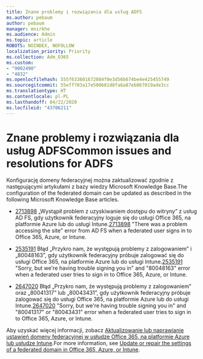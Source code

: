 ```yaml
---
title: Znane problemy i rozwiązania dla usług ADFS
ms.author: pebaum
author: pebaum
manager: mnirkhe
ms.audience: Admin
ms.topic: article
ROBOTS: NOINDEX, NOFOLLOW
localization_priority: Priority
ms.collection: Adm_O365
ms.custom:
- "9002490"
- "4832"
ms.openlocfilehash: 555f633601672084f0e3d56b674be4e425455749
ms.sourcegitcommit: 55eff703a17e500681d8fa6a87eb067019ade3cc
ms.translationtype: HT
ms.contentlocale: pl-PL
ms.lasthandoff: 04/22/2020
ms.locfileid: "43706211"
---
```

# <a name="common-issues-and-resolutions-for-adfs"></a><span data-ttu-id="7f737-102">Znane problemy i rozwiązania dla usług ADFS</span><span class="sxs-lookup"><span data-stu-id="7f737-102">Common issues and resolutions for ADFS</span></span>

<span data-ttu-id="7f737-103">Konfigurację domeny federacyjnej można zaktualizować zgodnie z następującymi artykułami z bazy wiedzy Microsoft Knowledge Base.</span><span class="sxs-lookup"><span data-stu-id="7f737-103">The configuration of the federated domain can be updated as described in the following Microsoft Knowledge Base articles.</span></span>

- <span data-ttu-id="7f737-104">[2713898](https://support.microsoft.com/help/2713898) „Wystąpił problem z uzyskiwaniem dostępu do witryny” z usług AD FS, gdy użytkownik federacyjny loguje się do usługi Office 365, na platformie Azure lub do usługi Intune.</span><span class="sxs-lookup"><span data-stu-id="7f737-104">[2713898](https://support.microsoft.com/help/2713898)  "There was a problem accessing the site" error from AD FS when a federated user signs in to Office 365, Azure, or Intune.</span></span>

- <span data-ttu-id="7f737-105">[2535191](https://support.microsoft.com/help/2535191) Błąd „Przykro nam, że występują problemy z zalogowaniem” i „80048163”, gdy użytkownik federacyjny próbuje zalogować się do usługi Office 365, na platformie Azure lub do usługi Intune.</span><span class="sxs-lookup"><span data-stu-id="7f737-105">[2535191](https://support.microsoft.com/help/2535191) "Sorry, but we're having trouble signing you in" and "80048163" error when a federated user tries to sign in to Office 365, Azure, or Intune.</span></span>

- <span data-ttu-id="7f737-106">[2647020](https://support.microsoft.com/help/2647020) Błąd „Przykro nam, że występują problemy z zalogowaniem” oraz „80041317” lub „80043431”, gdy użytkownik federacyjny próbuje zalogować się do usługi Office 365, na platformie Azure lub do usługi Intune.</span><span class="sxs-lookup"><span data-stu-id="7f737-106">[2647020](https://support.microsoft.com/help/2647020)   "Sorry, but we're having trouble signing you in" and "80041317" or "80043431" error when a federated user tries to sign in to Office 365, Azure, or Intune.</span></span>

<span data-ttu-id="7f737-107">Aby uzyskać więcej informacji, zobacz [Aktualizowanie lub naprawianie ustawień domeny federacyjnej w usłudze Office 365, na platformie Azure lub usłudze Intune](https://docs.microsoft.com/office365/troubleshoot/active-directory/update-federated-domain-office-365).</span><span class="sxs-lookup"><span data-stu-id="7f737-107">For more information, see [Update or repair the settings of a federated domain in Office 365, Azure, or Intune](https://docs.microsoft.com/office365/troubleshoot/active-directory/update-federated-domain-office-365).</span></span>
